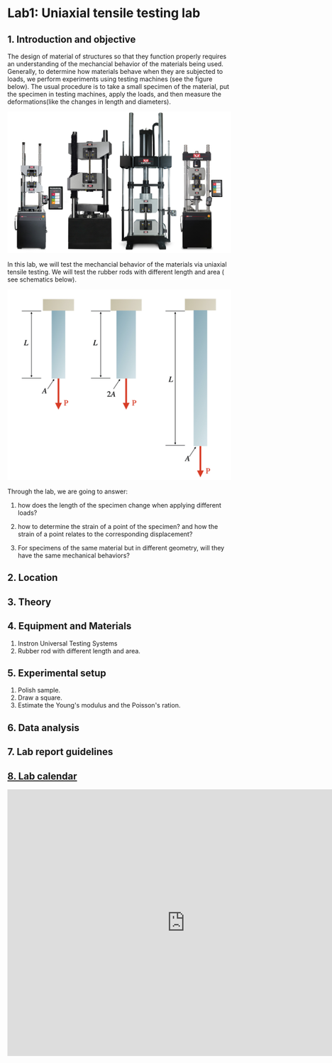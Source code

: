
# Lab1: Uniaxial tensile testing lab

## 1. Introduction and objective
The design of material of structures so that they function properly requires an understanding of the mechancial behavior of the materials being used. Generally, to determine how materials behave when they are subjected to loads, we perform experiments using testing machines (see the figure below). 
The usual procedure is to take a small specimen of the material, put the specimen in testing machines, apply the loads, and then measure the deformations(like the changes in length and diameters).

<img src="Instron.jpeg" alt="drawing" width="600"/>

In this lab, we will test the mechancial behavior of the materials via uniaxial tensile testing. We will test the rubber rods with different length and area ( see schematics below).

<img src="lab1rod.jpeg" alt="drawing" width="600"/>


Through the lab, we are going to answer:
1. how does the length of the specimen change when applying different loads?

2. how to determine the strain of a point of the specimen? and how the strain of a point relates to the corresponding displacement?

3. For specimens of the same material but in different geometry, will they have the same mechanical behaviors?


## 2. Location


## 3. Theory


## 4. Equipment and Materials

1. Instron Universal Testing Systems
2. Rubber rod with different length and area.  


## 5. Experimental setup

1. Polish sample. 
2. Draw a square. 
3. Estimate the Young's modulus and the Poisson's ration. 

## 6. Data analysis


## 7. Lab report guidelines


## [8. Lab calendar](https://calendar.google.com/calendar/embed?src=c_ftk0rj4uauudpfmcmm22plq5ig%40group.calendar.google.com&ctz=America%2FNew_York)

<iframe src="https://calendar.google.com/calendar/embed?src=c_ftk0rj4uauudpfmcmm22plq5ig%40group.calendar.google.com&ctz=America%2FNew_York" style="border: 0" width="800" height="600" frameborder="0" scrolling="no"></iframe>
